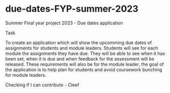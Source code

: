 # due-dates-FYP-summer-2023

Summer Final year project 2023 - Due dates application

Task 

To create an application which will show the upcomming due dates of assignments for students and module leaders. Students will see for each module 
the assignments they have due. They will be able to see when it has been set, when it is due and when feedback for the assessment will be released. 
These requirements will also be for the module leader, the goal of the application is to help plan for students and avoid coursework bunching for 
module leaders. 

Checking if I can contribute - Cleef
